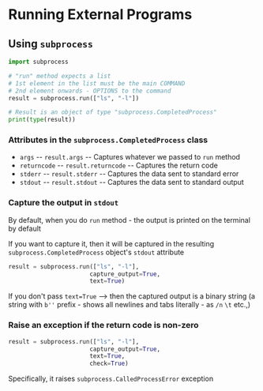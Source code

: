 # Running External Programs

## Using `subprocess`

```python
import subprocess

# "run" method expects a list 
# 1st element in the list must be the main COMMAND
# 2nd element onwards - OPTIONS to the command
result = subprocess.run(["ls", "-l"])

# Result is an object of type "subprocess.CompletedProcess"
print(type(result))
```

### Attributes in the `subprocess.CompletedProcess` class

- `args` -- `result.args` -- Captures whatever we passed to `run` method
- `returncode` -- `result.returncode` -- Captures the return code 
- `stderr` -- `result.stderr` -- Captures the data sent to standard error
- `stdout` -- `result.stdout` -- Captures the data sent to standard output

### Capture the output in `stdout`

By default, when you do `run` method - the output is printed on the terminal by default

If you want to capture it, then it will be captured in the resulting `subprocess.CompletedProcess` object's `stdout` attribute

```python
result = subprocess.run(["ls", "-l"],
                       capture_output=True,
                       text=True)
```

If you don't pass `text=True` --> then the captured output is a binary string (a string with `b''` prefix - shows all newlines and tabs literally - as `/n`  `\t` etc.,)

### Raise an exception if the return code is non-zero

```python
result = subprocess.run(["ls", "-l"],
                       capture_output=True,
                       text=True,
                       check=True)
```

Specifically, it raises `subprocess.CalledProcessError` exception